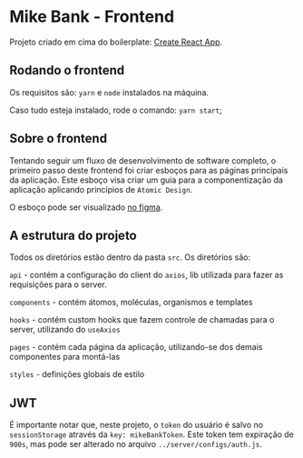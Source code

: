 
# Mike Bank - Frontend

Projeto criado em cima do boilerplate: [Create React App](https://github.com/facebook/create-react-app).

## Rodando o frontend

Os requisitos são: `yarn` e `node` instalados na máquina.

Caso tudo esteja instalado, rode o comando: `yarn start`;

## Sobre o frontend

Tentando seguir um fluxo de desenvolvimento de software completo, o primeiro passo deste frontend foi criar esboços para as páginas principais da aplicação. Este esboço visa criar um guia para a componentização da aplicação aplicando princípios de `Atomic Design`.

O esboço pode ser visualizado [no figma](https://www.figma.com/file/tmo44ATVuCRSh27JUxHkTg/Untitled?node-id=0%3A1).

## A estrutura do projeto

Todos os diretórios estão dentro da pasta `src`. Os diretórios são:

`api` - contém a configuração do client do `axios`, lib utilizada para fazer as requisições para o server. 

`components` - contém átomos, moléculas, organismos e templates

`hooks` - contém custom hooks que fazem controle de chamadas para o server, utilizando do `useAxios`

`pages` - contém cada página da aplicação, utilizando-se dos demais componentes para montá-las

`styles` - definições globais de estilo

## JWT

É importante notar que, neste projeto, o `token` do usuário é salvo no `sessionStorage` através da `key: mikeBankToken`. Este token tem expiração de `900s`, mas pode ser alterado no arquivo `../server/configs/auth.js`.
